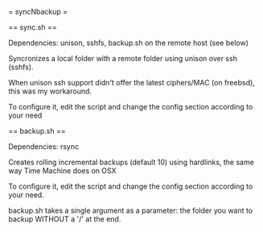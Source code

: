 = syncNbackup =

== sync.sh ==

Dependencies: unison, sshfs, backup.sh on the remote host (see below)

Syncronizes a local folder with a remote folder using unison over ssh (sshfs).

When unison ssh support didn't offer the latest ciphers/MAC (on freebsd), this was my workaround.

To configure it, edit the script and change the config section according to your need

== backup.sh ==

Dependencies: rsync

Creates rolling incremental backups (default 10) using hardlinks, the same way Time Machine does on OSX

To configure it, edit the script and change the config section according to your need.

backup.sh takes a single argument as a parameter: the folder you want to backup WITHOUT a '/' at the end.

